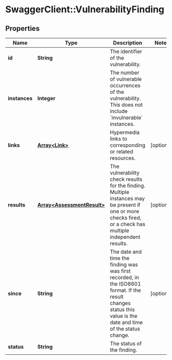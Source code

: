 # SwaggerClient::VulnerabilityFinding

## Properties
Name | Type | Description | Notes
------------ | ------------- | ------------- | -------------
**id** | **String** | The identifier of the vulnerability. | 
**instances** | **Integer** | The number of vulnerable occurrences of the vulnerability. This does not include &#x60;invulnerable&#x60; instances. | 
**links** | [**Array&lt;Link&gt;**](Link.md) | Hypermedia links to corresponding or related resources. | [optional] 
**results** | [**Array&lt;AssessmentResult&gt;**](AssessmentResult.md) | The vulnerability check results for the finding. Multiple instances may be present if one or more checks fired, or a check has multiple independent results. | [optional] 
**since** | **String** | The date and time the finding was was first recorded, in the ISO8601 format. If the result changes status this value is the date and time of the status change. | [optional] 
**status** | **String** | The status of the finding. | 

